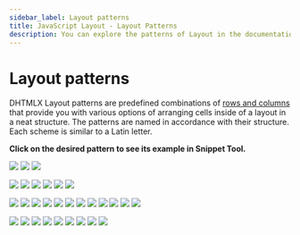 ```yaml
---
sidebar_label: Layout patterns
title: JavaScript Layout - Layout Patterns 
description: You can explore the patterns of Layout in the documentation of the DHTMLX JavaScript UI library. Browse developer guides and API reference, try out code examples and live demos, and download a free 30-day evaluation version of DHTMLX Suite.
---
```


# Layout patterns

DHTMLX Layout patterns are predefined combinations of [rows and columns](layout/layout_structure.md) that provide you with various options of arranging cells inside of a layout in a neat structure. The patterns are named in accordance with their structure. Each scheme is similar to a Latin letter.

**Click on the desired pattern to see its example in Snippet Tool.**

[![](../assets/layout/1c.png)](https://snippet.dhtmlx.com/mzlodj28)
[![](../assets/layout/2e.png)](https://snippet.dhtmlx.com/1oqx20ve)
[![](../assets/layout/2u.png)](https://snippet.dhtmlx.com/yr9mapji)

[![](../assets/layout/3e.png)](https://snippet.dhtmlx.com/v0w2p60c)
[![](../assets/layout/3w.png)](https://snippet.dhtmlx.com/ag01de2d)
[![](../assets/layout/3j.png)](https://snippet.dhtmlx.com/p0fllgaa)
[![](../assets/layout/3l.png)](https://snippet.dhtmlx.com/bozlxz69)
[![](../assets/layout/3t.png)](https://snippet.dhtmlx.com/jnq5cnc7)
[![](../assets/layout/3u.png)](https://snippet.dhtmlx.com/678w7hgb)

[![](../assets/layout/4e.png)](https://snippet.dhtmlx.com/m6nlb0bf)
[![](../assets/layout/4w.png)](https://snippet.dhtmlx.com/uwb6hql7)
[![](../assets/layout/4t.png)](https://snippet.dhtmlx.com/4v52yj8w)
[![](../assets/layout/4u.png)](https://snippet.dhtmlx.com/2s9pdfhv)
[![](../assets/layout/4h.png)](https://snippet.dhtmlx.com/5ekykk2n)
[![](../assets/layout/4i.png)](https://snippet.dhtmlx.com/1c9yzjeu)
[![](../assets/layout/4a.png)](https://snippet.dhtmlx.com/gjr6j6ud)
[![](../assets/layout/4l.png)](https://snippet.dhtmlx.com/1nqgjnqy)
[![](../assets/layout/4j.png)](https://snippet.dhtmlx.com/8km3g1k2)
[![](../assets/layout/4f.png)](https://snippet.dhtmlx.com/l4q0cth9)
[![](../assets/layout/4g.png)](https://snippet.dhtmlx.com/mwrfozsu)
[![](../assets/layout/4c.png)](https://snippet.dhtmlx.com/ww1qk9u7)

[![](../assets/layout/5e.png)](https://snippet.dhtmlx.com/wnn4xfu4)
[![](../assets/layout/5w.png)](https://snippet.dhtmlx.com/jo5z28kr)
[![](../assets/layout/5u.png)](https://snippet.dhtmlx.com/khbg58k4)
[![](../assets/layout/5h.png)](https://snippet.dhtmlx.com/xr6jv9kk)
[![](../assets/layout/5i.png)](https://snippet.dhtmlx.com/873bxvak)
[![](../assets/layout/5k.png)](https://snippet.dhtmlx.com/v81rvnep)
[![](../assets/layout/5s.png)](https://snippet.dhtmlx.com/udo1jwmw)
[![](../assets/layout/5g.png)](https://snippet.dhtmlx.com/v8zw7jzr)
[![](../assets/layout/5c.png)](https://snippet.dhtmlx.com/rkpj3k4h)
